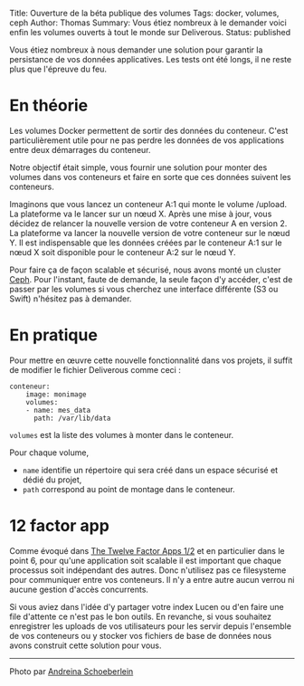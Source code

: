Title: Ouverture de la béta publique des volumes
Tags: docker, volumes, ceph
Author: Thomas
Summary: Vous étiez nombreux à le demander voici enfin les volumes ouverts à tout le monde sur Deliverous.
Status: published

Vous étiez nombreux à nous demander une solution pour garantir la persistance de vos données applicatives.
Les tests ont été longs, il ne reste plus que l'épreuve du feu.

# En théorie
Les volumes Docker permettent de sortir des données du conteneur. C'est particulièrement utile pour ne pas perdre les données de vos applications entre deux démarrages du conteneur.

Notre objectif était simple, vous fournir une solution pour monter des volumes dans vos conteneurs et faire en sorte que ces données suivent les conteneurs. 

Imaginons que vous lancez un conteneur A:1 qui monte le volume /upload. La plateforme va le lancer sur un nœud X. Après une mise à jour, vous décidez de relancer la nouvelle version de votre conteneur A en version 2. La plateforme va lancer la nouvelle version de votre conteneur sur le nœud Y. Il est indispensable que les données créées par le conteneur A:1 sur le nœud X soit disponible pour le conteneur A:2 sur le nœud Y.

Pour faire ça de façon scalable et sécurisé, nous avons monté un cluster [Ceph](http://ceph.com/). Pour l'instant, faute de demande, la seule façon d'y accéder, c'est de passer par les volumes si vous cherchez une interface différente (S3 ou Swift) n'hésitez pas à demander.

# En pratique
Pour mettre en œuvre cette nouvelle fonctionnalité dans vos projets, il suffit de modifier le fichier Deliverous comme ceci : 

    conteneur:
        image: monimage
        volumes:
        - name: mes_data
          path: /var/lib/data

`volumes` est la liste des volumes à monter dans le conteneur. 

Pour chaque volume, 

* `name`  identifie un répertoire qui sera créé dans un espace sécurisé et dédié du projet,
* `path`  correspond au point de montage dans le conteneur.

# 12 factor app

Comme évoqué dans [The Twelve Factor Apps 1/2](2014-05-26.twelve-factor-apps-1.html) et en particulier dans le point 6, pour qu'une application soit scalable il est important que chaque processus soit indépendant des autres. Donc n'utilisez pas ce filesysteme pour communiquer entre vos conteneurs. Il n'y a entre autre aucun verrou ni aucune gestion d'accès concurrents.

Si vous aviez dans l'idée d'y partager votre index Lucen ou d'en faire une file d'attente ce n'est pas le bon outils. En revanche, si vous souhaitez enregistrer les uploads de vos utilisateurs pour les servir depuis l'ensemble de vos conteneurs ou y stocker vos fichiers de base de données nous avons construit cette solution pour vous.

---
Photo par [Andreina Schoeberlein](https://www.flickr.com/photos/schoeband/5635366857)

